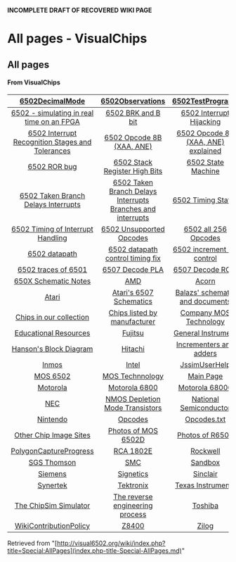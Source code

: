 **INCOMPLETE DRAFT OF RECOVERED WIKI PAGE**

# All pages - VisualChips

## All pages

#### From VisualChips

| [6502DecimalMode](index.php-title-6502DecimalMode.md) | [6502Observations](index.php-title-6502Observations.md) | [6502TestPrograms](index.php-title-6502TestPrograms.md) |
|:---:|:---:|:---:|
| [6502 - simulating in real time on an FPGA](index.php-title-6502_-_simulating_in_real_time_on_an_FPGA.md) | [6502 BRK and B bit](index.php-title-6502_BRK_and_B_bit.md) | [6502 Interrupt Hijacking](index.php-title-6502_Interrupt_Hijacking.md) |
| [6502 Interrupt Recognition Stages and Tolerances](index.php-title-6502_Interrupt_Recognition_Stages_and_Tolerances.md) | [6502 Opcode 8B (XAA, ANE)](index.php-title-6502_Opcode_8B_~XAA~_ANE~.md) | [6502 Opcode 8B (XAA, ANE) explained](index.php-title-6502_Opcode_8B_~XAA~_ANE~_explained.md) |
| [6502 ROR bug](index.php-title-6502_ROR_bug.md) | [6502 Stack Register High Bits](index.php-title-6502_Stack_Register_High_Bits.md) | [6502 State Machine](index.php-title-6502_State_Machine.md) |
| [6502 Taken Branch Delays Interrupts](index.php-title-6502_Taken_Branch_Delays_Interrupts.md) | [6502 Taken Branch Delays Interrupts Branches and interrupts](index.php-title-6502_Taken_Branch_Delays_Interrupts_Branches_and_interrupts.md) | [6502 Timing States](index.php-title-6502_Timing_States.md) |
| [6502 Timing of Interrupt Handling](index.php-title-6502_Timing_of_Interrupt_Handling.md) | [6502 Unsupported Opcodes](index.php-title-6502_Unsupported_Opcodes.md) | [6502 all 256 Opcodes](index.php-title-6502_all_256_Opcodes.md) |
| [6502 datapath](index.php-title-6502_datapath.md) | [6502 datapath control timing fix](index.php-title-6502_datapath_control_timing_fix.md) | [6502 increment PC control](index.php-title-6502_increment_PC_control.md) |
| [6502 traces of 6501](index.php-title-6502_traces_of_6501.md) | [6507 Decode PLA](index.php-title-6507_Decode_PLA.md) | [6507 Decode ROM](index.php-title-6507_Decode_ROM.md) |
| [650X Schematic Notes](index.php-title-650X_Schematic_Notes.md) | [AMD](index.php-title-AMD.md) | [Acorn](index.php-title-Acorn.md) |
| [Atari](index.php-title-Atari.md) | [Atari's 6507 Schematics](index.php-title-Atari~s_6507_Schematics.md) | [Balazs' schematic and documents](index.php-title-Balazs~_schematic_and_documents.md) |
| [Chips in our collection](index.php-title-Chips_in_our_collection.md) | [Chips listed by manufacturer](index.php-title-Chips_listed_by_manufacturer.md) | [Company MOS Technology](index.php-title-Company_MOS_Technology.md) |
| [Educational Resources](index.php-title-Educational_Resources.md) | [Fujitsu](index.php-title-Fujitsu.md) | [General Instrument](index.php-title-General_Instrument.md) |
| [Hanson's Block Diagram](index.php-title-Hanson~s_Block_Diagram.md) | [Hitachi](index.php-title-Hitachi.md) | [Incrementers and adders](index.php-title-Incrementers_and_adders.md) |
| [Inmos](index.php-title-Inmos.md) | [Intel](index.php-title-Intel.md) | [JssimUserHelp](index.php-title-JssimUserHelp.md) |
| [MOS 6502](index.php-title-MOS_6502.md) | [MOS Technnology](index.php-title-MOS_Technnology.md) | [Main Page](index.php-title-Main_Page.md) |
| [Motorola](index.php-title-Motorola.md) | [Motorola 6800](index.php-title-Motorola_6800.md) | [Motorola 68000](index.php-title-Motorola_68000.md) |
| [NEC](index.php-title-NEC.md) | [NMOS Depletion Mode Transistors](index.php-title-NMOS_Depletion_Mode_Transistors.md) | [National Semiconductor](index.php-title-National_Semiconductor.md) |
| [Nintendo](index.php-title-Nintendo.md) | [Opcodes](index.php-title-Opcodes.md) | [Opcodes.txt](index.php-title-Opcodes.txt.md) |
| [Other Chip Image Sites](index.php-title-Other_Chip_Image_Sites.md) | [Photos of MOS 6502D](index.php-title-Photos_of_MOS_6502D.md) | [Photos of R6502](index.php-title-Photos_of_R6502.md) |
| [PolygonCaptureProgress](index.php-title-PolygonCaptureProgress.md) | [RCA 1802E](index.php-title-RCA_1802E.md) | [Rockwell](index.php-title-Rockwell.md) |
| [SGS Thomson](index.php-title-SGS_Thomson.md) | [SMC](index.php-title-SMC.md) | [Sandbox](index.php-title-Sandbox.md) |
| [Siemens](index.php-title-Siemens.md) | [Signetics](index.php-title-Signetics.md) | [Sinclair](index.php-title-Sinclair.md) |
| [Synertek](index.php-title-Synertek.md) | [Tektronix](index.php-title-Tektronix.md) | [Texas Instruments](index.php-title-Texas_Instruments.md) |
| [The ChipSim Simulator](index.php-title-The_ChipSim_Simulator.md) | [The reverse engineering process](index.php-title-The_reverse_engineering_process.md) | [Toshiba](index.php-title-Toshiba.md) |
| [WikiContributionPolicy](index.php-title-WikiContributionPolicy.md) | [Z8400](index.php-title-Z8400.md) | [Zilog](index.php-title-Zilog.md) |

Retrieved from "[http://visual6502.org/wiki/index.php?title=Special:AllPages](index.php-title-Special-AllPages.md)"

